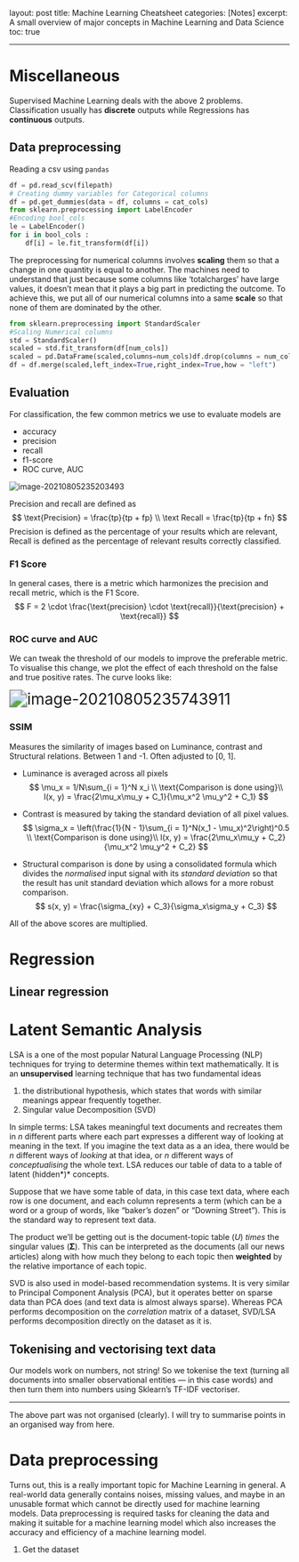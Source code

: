 layout: post
title: Machine Learning Cheatsheet
categories: [Notes]
excerpt: A small overview of major concepts in Machine Learning and Data Science
toc: true

---

# Miscellaneous

Supervised Machine Learning deals with the above 2 problems. Classification usually has **discrete** outputs while Regressions has **continuous** outputs.

## Data preprocessing

Reading a csv using `pandas`

```python
df = pd.read_scv(filepath)
# Creating dummy variables for Categorical columns
df = pd.get_dummies(data = df, columns = cat_cols)
from sklearn.preprocessing import LabelEncoder
#Encoding bool_cols
le = LabelEncoder()
for i in bool_cols :
    df[i] = le.fit_transform(df[i])
```

The preprocessing for numerical columns involves **scaling** them so that a change in one quantity is equal to another. The machines need to understand that just because some columns like ‘totalcharges’  have large values, it doesn’t mean that it plays a big part in  predicting the outcome. To achieve this, we put all of our numerical  columns into a same **scale** so that none of them are dominated by the other.

```python
from sklearn.preprocessing import StandardScaler
#Scaling Numerical columns
std = StandardScaler()
scaled = std.fit_transform(df[num_cols])
scaled = pd.DataFrame(scaled,columns=num_cols)df.drop(columns = num_cols,axis = 1, inplace= True)
df = df.merge(scaled,left_index=True,right_index=True,how = "left")
```

## Evaluation

For classification, the few common metrics we use to evaluate models are

- accuracy
- precision
- recall
- f1-score
- ROC curve, AUC

![image-20210805235203493](2021-08-05-Machine-Learning-Cheatsheet.assets/image-20210805235203493.png)

Precision and recall are defined as 
$$
\text{Precision} = \frac{tp}{tp + fp} \\
\text Recall = \frac{tp}{tp + fn}
$$
Precision is defined as the percentage of your results which are relevant,
Recall is defined as the percentage of relevant results correctly classified.

### F1 Score

In general cases, there is a metric which harmonizes the precision and recall metric, which is the F1 Score.
$$
F = 2 \cdot \frac{\text{precision} \cdot \text{recall}}{\text{precision} + \text{recall}}
$$

### ROC curve and AUC

We can tweak the threshold of our models to improve the preferable metric.  To visualise this change, we plot the effect of each threshold on the false and true positive rates. The curve looks like:

<img src="2021-08-05-Machine-Learning-Cheatsheet.assets/image-20210805235743911.png" alt="image-20210805235743911" style="zoom:200%;" />

### SSIM

Measures the similarity of images based on Luminance, contrast and Structural relations. Between 1 and -1. Often adjusted to [0, 1].

- Luminance is averaged across all pixels
  $$
  \mu_x = 1/N\sum_{i = 1}^N x_i \\
  \text{Comparison is done using}\\
  l(x, y) = \frac{2\mu_x\mu_y + C_1}{\mu_x^2 \mu_y^2 + C_1}
  $$

- Contrast is measured by taking the standard deviation of all pixel values.
  $$
  \sigma_x = \left(\frac{1}{N - 1}\sum_{i = 1}^N(x_1 - \mu_x)^2\right)^0.5 \\
  \text{Comparison is done using}\\
  l(x, y) = \frac{2\mu_x\mu_y + C_2}{\mu_x^2 \mu_y^2 + C_2}
  $$

- Structural comparison is done by using a consolidated formula which divides the *normalised* input signal with its *standard deviation* so that the result has unit standard deviation which allows for a more robust comparison.
  $$
  s(x, y) = \frac{\sigma_{xy} + C_3}{\sigma_x\sigma_y + C_3}
  $$

All of the above scores are multiplied.

# Regression

## Linear regression

# Latent Semantic Analysis

LSA is a one of the most popular Natural Language Processing (NLP) techniques for trying to determine themes within text mathematically. It is an **unsupervised** learning technique that has two fundamental ideas

1. the distributional hypothesis, which states that words with similar meanings appear frequently together.
2. Singular value Decomposition (SVD) 

In simple terms: LSA takes meaningful text documents and recreates them in *n* different parts where each part expresses a different way of looking at meaning in the text. If you imagine the text data as a an idea, there  would be *n* different ways of *looking* at that idea, or *n* different ways of *conceptualising* the whole text. LSA reduces our table of data to a table of latent (hidden*)* concepts.

Suppose that we have some table of data, in this case text data, where  each row is one document, and each column represents a term (which can  be a word or a group of words, like “baker’s dozen” or “Downing  Street”). This is the standard way to represent text data.

The product we’ll be getting out is the document-topic table (*U*) *times* the singular values (𝚺). This can be interpreted as the documents (all our news articles) along with how much they belong to each topic then **weighted** by the relative importance of each topic.

SVD is also used in model-based recommendation systems. It is very  similar to Principal Component Analysis (PCA), but it operates better on sparse data than PCA does (and text data is almost always sparse).  Whereas PCA performs decomposition on the *correlation* matrix of a dataset, SVD/LSA performs decomposition directly on the dataset as it is.

## Tokenising and vectorising text data

Our models work on numbers, not string! So we tokenise the text (turning  all documents into smaller observational entities — in this case words)  and then turn them into numbers using Sklearn’s TF-IDF vectoriser.



---

The above part was not organised (clearly). I will try to summarise points in an organised way from here.

# Data preprocessing

Turns out, this is a really important topic for Machine Learning in general. A real-world data generally contains noises, missing values, and maybe  in an unusable format which cannot be directly used for machine learning models. Data preprocessing is required tasks for cleaning the data and  making it suitable for a machine learning model which also increases the accuracy and efficiency of a machine learning model. 

1. Get the dataset